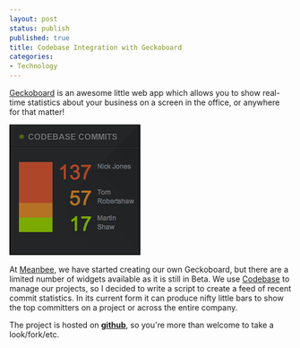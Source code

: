 ```yaml
---
layout: post
status: publish
published: true
title: Codebase Integration with Geckoboard
categories:
- Technology
---
```

<a href="http://geckoboard.com/">Geckoboard</a> is an awesome little web app which allows you to show real-time statistics about your business on a screen in the office, or anywhere for that matter!

<img src="/img/2011/01/codebase-commits.png" alt="Codebase Commits" title="Codebase Commits" /></a>

At <a href="http://www.meanbee.com/">Meanbee</a>, we have started creating our own Geckoboard, but there are a limited number of widgets available as it is still in Beta.   We use <a href="http://www.codebasehq.com/t/w1xzietlf7bit8qd">Codebase</a> to manage our projects, so I decided to write a script to create a feed of recent commit statistics.  In its current form it can produce nifty little bars to show the top committers on a project or across the entire company.

The project is hosted on <b><a href="https://github.com/bobbyshaw/codebase-geckoboard/">github</a></b>, so you're more than welcome to take a look/fork/etc.

